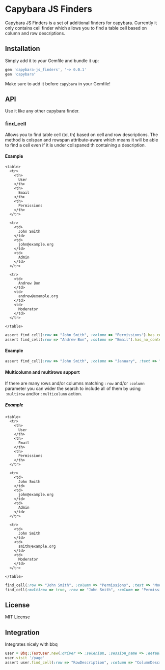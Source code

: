 # Capybara JS Finders

Capybara JS Finders is a set of additional finders for capybara. Currently it only contains cell finder which allows
you to find a table cell based on column and row descriptions.

## Installation

Simply add it to your Gemfile and bundle it up:

```ruby
gem 'capybara-js_finders', '~> 0.0.1'
gem 'capybara'
```

Make sure to add it before `capybara` in your Gemfile!

## API

Use it like any other capybara finder.

### find_cell

Allows you to find table cell (td, th) based on cell and row descriptions.
The method is colspan and rowspan attribute-aware which means it will be able to find
a cell even if it is under collspaned th containing a description.

#### Example

    <table>
      <tr>
        <th>
          User
        </th>
        <th>
          Email
        </th>
        <th>
          Permissions
        </th>
      </tr>

      <tr>
        <td>
          John Smith
        </td>
        <td>
          john@example.org
        </td>
        <td>
          Admin
        </td>
      </tr>

      <tr>
        <td>
          Andrew Bon
        </td>
        <td>
          andrew@example.org
        </td>
        <td>
          Moderator
        </td>
      </tr>

    </table>

```ruby
assert find_cell(:row => "John Smith", :column => "Permissions").has_content?("Admin")
assert find_cell(:row => "Andrew Bon", :column => "Email").has_no_content?("john")
```

#### Example

```ruby
assert find_cell(:row => "John Smith", :column => "January", :text => "28").has_text?("Present at work")
```

#### Multicolumn and multirows support

If there are many rows and/or columns matching `:row` and/or `:column` parameter you can wider the search to include all of them
by using `:multirow` and/or `:multicolumn` action.

##### Example

    <table>
      <tr>
        <th>
          User
        </th>
        <th>
          Email
        </th>
        <th>
          Permissions
        </th>
      </tr>

      <tr>
        <td>
          John Smith
        </td>
        <td>
          john@example.org
        </td>
        <td>
          Admin
        </td>
      </tr>

      <tr>
        <td>
          John Smith
        </td>
        <td>
          smith@example.org
        </td>
        <td>
          Moderator
        </td>
      </tr>

    </table>

```ruby
find_cell(:row => "John Smith", :column => "Permissions", :text => "Moderator") # raises an exception
find_cell(:multirow => true, :row => "John Smith", :column => "Permissions", :text => "Moderator") # will find the proper cell
```

## License

MIT License

## Integration

Integrates nicely with bbq

```ruby
user = Bbq::TestUser.new(:driver => :selenium, :session_name => :default)
user.visit '/page'
assert user.find_cell(:row => "RowDescription", :column => "ColumnDescription").has_content?("CellContent")
```